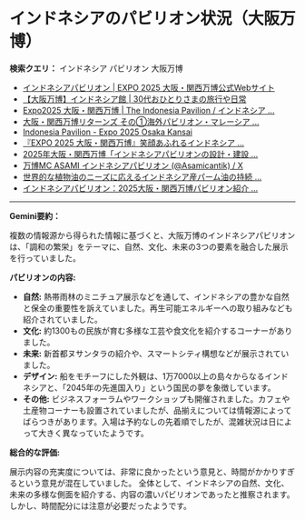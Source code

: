 # インドネシアのパビリオン状況（大阪万博）

**検索クエリ：** インドネシア パビリオン 大阪万博

- [インドネシアパビリオン | EXPO 2025 大阪・関西万博公式Webサイト](https://www.expo2025.or.jp/official-participant/indonesia/)
- [【大阪万博】インドネシア館 | 30代おひとりさまの旅行や日常](https://ameblo.jp/yrk0327/entry-12902904410.html)
- [Expo2025 大阪・関西万博 | The Indonesia Pavilion / インドネシア ...](https://www.instagram.com/p/C6s6GRiu_ZW/)
- [大阪・関西万博リターンズ その①海外パビリオン・マレーシア ...](https://ameblo.jp/mamehana0705/entry-12897501153.html)
- [Indonesia Pavilion - Expo 2025 Osaka Kansai](https://expo2025indonesia.id/)
- [『EXPO 2025 大阪・関西万博』笑顔あふれるインドネシア ...](https://note.com/yamada_tourist/n/n27bea8822b97)
- [2025年大阪・関西万博「インドネシアパビリオンの設計・建設 ...](https://www.fujiya-net.co.jp/news/20240501)
- [万博MC ASAMI インドネシアパビリオン (@Asamicantik) / X](https://x.com/asamicantik)
- [世界的な植物油のニーズに応えるインドネシア産パーム油の持続 ...](https://theme-weeks.expo2025.or.jp/program/detail/6736f12e30e34.html)
- [インドネシアパビリオン：2025大阪・関西万博パビリオン紹介 ...](https://www.nippon.com/ja/guide-to-japan/expo2025021/)


---

**Gemini要約：**

複数の情報源から得られた情報に基づくと、大阪万博のインドネシアパビリオンは、「調和の繁栄」をテーマに、自然、文化、未来の3つの要素を融合した展示を行っていました。

**パビリオンの内容:**

* **自然:** 熱帯雨林のミニチュア展示などを通して、インドネシアの豊かな自然と保全の重要性を訴えていました。再生可能エネルギーへの取り組みなども紹介されていました。
* **文化:** 約1300もの民族が育む多様な工芸や食文化を紹介するコーナーがありました。
* **未来:** 新首都ヌサンタラの紹介や、スマートシティ構想などが展示されていました。
* **デザイン:**  船をモチーフにした外観は、1万7000以上の島々からなるインドネシアと、「2045年の先進国入り」という国民の夢を象徴しています。
* **その他:**  ビジネスフォーラムやワークショップも開催されました。カフェや土産物コーナーも設置されていましたが、品揃えについては情報源によってばらつきがあります。入場は予約なしの先着順でしたが、混雑状況は日によって大きく異なっていたようです。


**総合的な評価:**

展示内容の充実度については、非常に良かったという意見と、時間がかかりすぎるという意見が混在していました。  全体として、インドネシアの自然、文化、未来の多様な側面を紹介する、内容の濃いパビリオンであったと推察されます。  しかし、時間配分には注意が必要だったようです。

